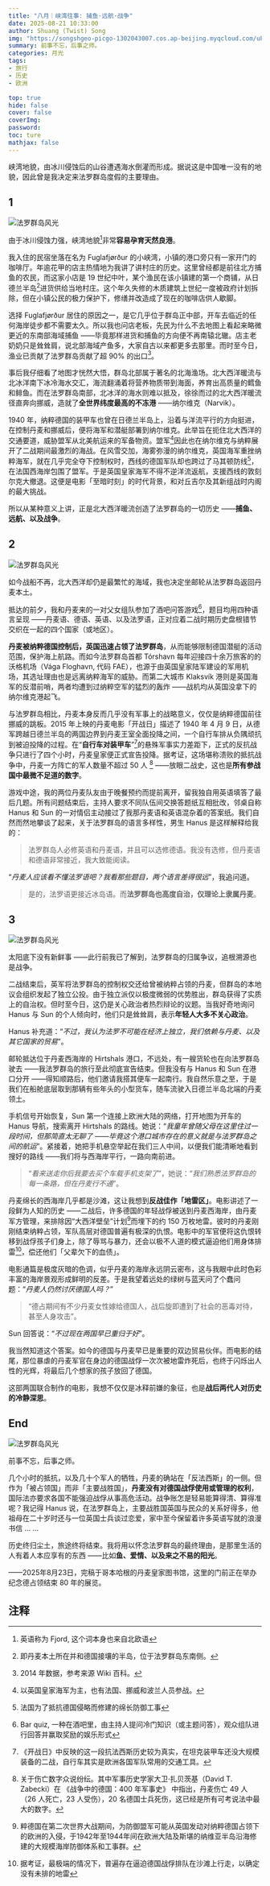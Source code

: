 ```yaml
---
title: "八月｜峡湾往事: 捕鱼·远航·战争"
date: 2025-08-21 10:33:00
author: Shuang (Twist) Song
img: "https://songshgeo-picgo-1302043007.cos.ap-beijing.myqcloud.com/uPic/991E0768-F4CF-4DA2-BD15-BDD4E04CF71B_1_105_c.jpeg"
summary: 前事不忘，后事之师。
categories: 月光
tags:
- 旅行
- 历史
- 欧洲

top: true
hide: false
cover: false
coverImg: 
password: 
toc: ture
mathjax: false
---
```


峡湾地貌，由冰川侵蚀后的山谷遭遇海水倒灌而形成。据说这是中国唯一没有的地貌，因此曾是我决定来法罗群岛度假的主要理由。

## 1

![法罗群岛风光](https://songshgeo-picgo-1302043007.cos.ap-beijing.myqcloud.com/uPic/991E0768-F4CF-4DA2-BD15-BDD4E04CF71B_1_105_c.jpeg)

由于冰川侵蚀力强，峡湾地貌[^1]非常**容易孕育天然良港**。

我入住的民宿坐落在名为 Fuglafjørður 的小峡湾，小镇的港口旁只有一家开门的咖啡厅。年逾花甲的店主热情地为我讲了讲村庄的历史。这里曾经都是前往北方捕鱼的农民，而这家小店是 19 世纪中叶，某个渔民在该小镇建的第一个商铺，从日德兰半岛[^2]进货供给当地村庄。这个年久失修的木质建筑上世纪一度被政府计划拆除，但在小镇公民的极力保护下，修缮并改造成了现在的咖啡店供人歇脚。

选择 Fuglafjørður 居住的原因之一，是它几乎位于群岛正中部，开车去临近的任何海岸徒步都不需要太久。所以我也问店老板，先民为什么不去地图上看起来略微更近的东南部海域捕鱼 ——毕竟那样进货和捕鱼的方向便不再南辕北辙。店主老奶奶只是耸耸肩，说北部海域产鱼多，大家自古以来都更多去那里。而时至今日，渔业已贡献了法罗群岛贡献了超 90% 的出口[^3]。

事后我仔细看了地图才恍然大悟，群岛北部属于著名的北海渔场。北大西洋暖流与北冰洋南下冰冷海水交汇，海流翻涌着将营养物质带到海面，养育出高质量的鳕鱼和鲱鱼。而在法罗群岛南部，北冰洋的海水则难以抵及，徐徐而过的北大西洋暖流径直奔向挪威，造就了**全世界纬度最高的不冻港** ——纳尔维克（Narvik）。

1940 年，纳粹德国的装甲车也曾在日德兰半岛上，沿着与洋流平行的方向挺进，在控制丹麦和挪威后，便将海军和潜艇部署到纳尔维克。此举旨在扼住北大西洋的交通要道，威胁盟军从北美航运来的军备物资。盟军[^4]因此也在纳尔维克与纳粹展开了二战期间最激烈的海战。在风雪交加，海雾弥漫的纳尔维克，英国海军重挫纳粹海军，就在几乎完全夺下控制权时，西线的德国军队却也跨过了马其顿防线[^5]，在法国西海岸包围了盟军。于是英国皇家海军不得不逆洋流返航，支援西线的敦刻尔克大撤退。这便是电影「至暗时刻」的时代背景，和对丘吉尔及其新组战时内阁的最大挑战。

所以从某种意义上讲，正是北大西洋暖流创造了法罗群岛的一切历史 ——**捕鱼、远航、以及战争**。

## 2

![法罗群岛风光](https://songshgeo-picgo-1302043007.cos.ap-beijing.myqcloud.com/uPic/752F8F0B-4714-49AF-AE38-80F335C1A361_1_105_c.jpeg)

如今战船不再，北大西洋却仍是最繁忙的海域，我也决定坐邮轮从法罗群岛返回丹麦本土。

抵达的前夕，我和丹麦来的一对父女组队参加了酒吧问答游戏[^6]，题目均用四种语言呈现 ——丹麦语、德语、英语、以及法罗语，正对应着二战时期历史盘根错节交织在一起的四个国家（或地区）。

**丹麦被纳粹德国控制后，英国迅速占领了法罗群岛**，从而能够限制德国潜艇的活动范围，保护海上航路。而如今法罗群岛首都 Tórshavn 每年迎接四十余万旅客的的沃格机场（Vága Floghavn, 代码 FAE），也源于由英国皇家陆军建设的军用机场，其选址理由也是远离纳粹海军的威胁。而第二大城市 Klaksvík 港则是英国海军的反潜前哨，两者均遭到过纳粹空军的猛烈的轰炸 ——战机均从英国没拿下的纳尔维克港起飞。

与法罗群岛相比，丹麦本身反而几乎没有军事上的战略意义，仅仅是纳粹德国前往挪威的跳板。2015 年上映的丹麦电影「开战日」描述了 1940 年 4 月 9 日，从德军跨越日德兰半岛的两国边界到丹麦王室全面投降之间，一个自行车排从负隅顽抗到被迫投降的过程。在“**自行车对装甲车**”[^7]的悬殊军事实力差距下，正式的反抗战争只进行了四个小时，丹麦皇家便正式宣告投降。据考证，这场堪称溃败的抵抗战争中，丹麦一方阵亡的军人数量不超过 50 人 [^8] ——放眼二战史，这也是**所有参战国中最微不足道的数字**。

游戏中途，我的两位丹麦队友由于晚餐预约而提前离开，留我独自用英语填答了最后几题。所有问题结束后，主持人要求不同队伍间交换答题纸互相批改，邻桌自称 Hanus 和 Sun 的一对情侣主动接过了我那丹麦语和英语混杂着的答案纸。我们自然而然地攀谈了起来，关于法罗群岛的语言多样性，男生 Hanus 是这样解释给我的：

> 法罗群岛人必修英语和丹麦语，并且可以选修德语。我没有选修，但丹麦语和德语非常接近，我大致能阅读。

“*丹麦人应该看不懂法罗语吧？我看那些题目，两个语言差得很远*”，我追问道。

> 是的，法罗语更接近冰岛语。而**法罗群岛也高度自治，仅理论上隶属丹麦**。

## 3

![法罗群岛风光](https://songshgeo-picgo-1302043007.cos.ap-beijing.myqcloud.com/uPic/C5FCFAF4-7D67-4D9D-971D-5AE367B2DB45_1_105_c.jpeg)

太阳底下没有新鲜事 ——此行前我已了解到，法罗群岛的归属争议，追根溯源也是战争。

二战结束后，英军将法罗群岛的控制权交还给曾被纳粹占领的丹麦，但群岛的本地议会组织发起了独立公投。由于独立派仅以极度微弱的优势胜出，群岛获得了实质上的自治权。但时至今日，这仍是关心政治者热烈辩论的议题。当我好奇地询问 Hanus 与 Sun 的个人倾向时，他们只是耸耸肩，表示**年轻人大多不关心政治**。

Hanus 补充道：“*不过，我认为法罗不可能在经济上独立，我们依赖与丹麦、以及其它国家的贸易*”。

邮轮抵达位于丹麦西海岸的 Hirtshals 港口，不远处，有一艘货轮也在向法罗群岛驶去 ——我法罗群岛的旅行至此彻底宣告结束。但我没有与 Hanus 和 Sun 在港口分开 ——得知顺路后，他们邀请我搭其便车一起南行。我自然乐意之至，于是我们在船舱底层取到那辆有些年头的小型货车，随车流驶入日德兰半岛北端的丹麦领土。

手机信号开始恢复，Sun 第一个连接上欧洲大陆的网络，打开地图为开车的 Hanus 导航，搜索离开 Hirtshals 的路线。她说：“*我童年曾随父母在这里住过一段时间，但那简直太无聊了 ——毕竟这个港口城市存在的意义就是与法罗群岛之间的航运*”。紧接着，她把手机悬空举起在我们三人中间，以便我们能清晰地看到搜好的路线 ——我们将与西海岸平行，一路向南前进。

> “*看来送走你后我要去买个车载手机支架了*”，她说：“*我们熟悉法罗群岛的每一条路，但在丹麦行不通*”。

丹麦绵长的西海岸几乎都是沙滩，这让我想到**反战佳作「地雷区」**。电影讲述了一段鲜为人知的历史 ——二战后，许多德国的年轻战俘被送到丹麦西海岸，由丹麦军方管理，来排除因“大西洋壁垒”计划[^9]而埋下的约 150 万枚地雷。彼时的丹麦刚刚结束纳粹占领，军队高层对德国普遍有极深的仇恨。电影中的军官便将这仇恨转移到战俘孩子们身上，除了辱骂与暴力，还会以极不人道的模式逼迫他们用身体排雷[^10]，偿还他们「父辈欠下的血债」。

电影通篇是极度灰暗的色调，似乎丹麦的海岸永远阴云密布，这与我眼中此时色彩丰富的海岸景观形成鲜明的反差。于是我望着远处的绿树与蓝天问了个蠢问题：“*丹麦人仍然讨厌德国人吗？*”

> “德占期间有不少丹麦女性嫁给德国人，战后旋即遭到了社会的恶毒对待，甚至人身攻击”。

Sun 回答说：“*不过现在两国早已重归于好*”。

我当然知道这个答案。如今的德国与丹麦早已是重要的双边贸易伙伴。而电影的结尾，那位暴虐的丹麦军官在身边的德国战俘一次次被地雷炸死后，也终于闪烁出人性的光辉，将最后几个想家的孩子放回了德国。

这部两国联合制作的电影，我想不仅仅是冰释前嫌的象征，也是**战后两代人对历史的冷静深思**。

## End

![法罗群岛风光](https://songshgeo-picgo-1302043007.cos.ap-beijing.myqcloud.com/uPic/4BC07B63-540E-49BB-B697-9F28E9E8296A_1_105_c.jpeg)

前事不忘，后事之师。

几个小时的抵抗，以及几十个军人的牺牲，丹麦的确站在「反法西斯」的一侧。但作为「被占领国」而非「主要战胜国」，**丹麦没有对德国战俘使用或管理的权利**，国际法亦要求各国不能强迫战俘从事高危活动。战争账怎是轻易能算得清、算得准呢？我记得 Hanus 说，在法罗群岛上，主要战胜国英国与民众的关系好得多，他祖母在二十岁时还与一位英国士兵谈过恋爱，家中至今保留着许多英语写就的浪漫书信 ... ...

历史终归尘土，旅途终将结束。我将用以怀念法罗群岛的最终理由，是那里生活的人有着人本应享有的东西 ——比如**鱼、爱情、以及来之不易的阳光**。

——2025年8月23日，完稿于哥本哈根的丹麦皇家图书馆，这里的门前正在举办纪念德占领结束 80 年的展览。

## 注释

[^1]: 英语称为 Fjord, 这个词本身也来自北欧语

[^2]: 即丹麦本土所在并和德国接壤的半岛，位于法罗群岛东南侧。

[^3]: 2014 年数据，参考来源 Wiki 百科。

[^4]: 以英国皇家海军为主，也有法国、挪威和波兰人员参战。

[^5]: 法国为了抵抗德国侵略而修建的绵长防御工事

[^6]: Bar quiz, 一种在酒吧里，由主持人提问冷门知识（或主题问答），观众组队进行回答并赢取奖励的娱乐形式

[^7]: 《开战日》中反映的这一段抗法西斯历史较为真实，在坦克装甲车还没大规模装备的二战，自行车其实是欧洲各国军队常用的交通工具。

[^8]: 关于伤亡数字众说纷纭。其中军事历史学家大卫·扎贝茨基（David T. Zabecki）在 《战争中的德国：400 年军事史》 中指出，丹麦伤亡 49 人（26 人死亡，23 人受伤），20 名德国士兵死伤，这已经是所有可考说法中最大的数字。

[^9]: 粹德国在第二次世界大战期间，为防御盟军可能从英国发动对纳粹德国占领下的欧洲的入侵，于1942年至1944年间在欧洲大陆及斯堪的纳维亚半岛沿海修建的大规模海岸防御体系和工事群。

[^10]: 据考证，最极端的情况下，普遍存在逼迫德国战俘排队在沙滩上行走，以确定没有未排的地雷
